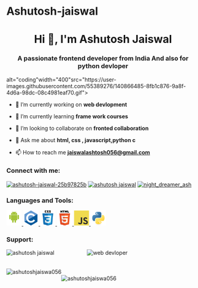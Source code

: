 # Ashutosh-jaiswal
<h1 align="center">Hi 👋, I'm Ashutosh Jaiswal</h1>
<h3 align="center">A passionate frontend developer from India And also for python devloper</h3>
<img align="right"> alt="coding"width="400"src="https://user-images.githubusercontent.com/55389276/140866485-8fb1c876-9a8f-4d6a-98dc-08c4981eaf70.gif"> 

- 🔭 I’m currently working on **web devlopment**

- 🌱 I’m currently learning **frame work courses**

- 👯 I’m looking to collaborate on **fronted collaboration**

- 💬 Ask me about **html, css , javascript,python c**

- 📫 How to reach me **jaiswalashtosh056@gmail.com**

<h3 align="left">Connect with me:</h3>
<p align="left">
<a href="https://linkedin.com/in/ashutosh-jaiswal-25b97825b" target="blank"><img align="center" src="https://raw.githubusercontent.com/rahuldkjain/github-profile-readme-generator/master/src/images/icons/Social/linked-in-alt.svg" alt="ashutosh-jaiswal-25b97825b" height="30" width="40" /></a>
<a href="https://fb.com/ashutosh jaiswal" target="blank"><img align="center" src="https://raw.githubusercontent.com/rahuldkjain/github-profile-readme-generator/master/src/images/icons/Social/facebook.svg" alt="ashutosh jaiswal" height="30" width="40" /></a>
<a href="https://instagram.com/night_dreamer_ash" target="blank"><img align="center" src="https://raw.githubusercontent.com/rahuldkjain/github-profile-readme-generator/master/src/images/icons/Social/instagram.svg" alt="night_dreamer_ash" height="30" width="40" /></a>
</p>

<h3 align="left">Languages and Tools:</h3>
<p align="left"> <a href="https://developer.android.com" target="_blank" rel="noreferrer"> <img src="https://raw.githubusercontent.com/devicons/devicon/master/icons/android/android-original-wordmark.svg" alt="android" width="40" height="40"/> </a> <a href="https://www.cprogramming.com/" target="_blank" rel="noreferrer"> <img src="https://raw.githubusercontent.com/devicons/devicon/master/icons/c/c-original.svg" alt="c" width="40" height="40"/> </a> <a href="https://www.w3schools.com/css/" target="_blank" rel="noreferrer"> <img src="https://raw.githubusercontent.com/devicons/devicon/master/icons/css3/css3-original-wordmark.svg" alt="css3" width="40" height="40"/> </a> <a href="https://www.w3.org/html/" target="_blank" rel="noreferrer"> <img src="https://raw.githubusercontent.com/devicons/devicon/master/icons/html5/html5-original-wordmark.svg" alt="html5" width="40" height="40"/> </a> <a href="https://developer.mozilla.org/en-US/docs/Web/JavaScript" target="_blank" rel="noreferrer"> <img src="https://raw.githubusercontent.com/devicons/devicon/master/icons/javascript/javascript-original.svg" alt="javascript" width="40" height="40"/> </a> <a href="https://www.python.org" target="_blank" rel="noreferrer"> <img src="https://raw.githubusercontent.com/devicons/devicon/master/icons/python/python-original.svg" alt="python" width="40" height="40"/> </a> </p>

<h3 align="left">Support:</h3>
<p><a href="https://www.buymeacoffee.com/ashutosh jaiswal"> <img align="left" src="https://cdn.buymeacoffee.com/buttons/v2/default-yellow.png" height="50" width="210" alt="ashutosh jaiswal" /></a><a href="https://ko-fi.com/web devloper"> <img align="left" src="https://cdn.ko-fi.com/cdn/kofi3.png?v=3" height="50" width="210" alt="web devloper" /></a></p><br><br>

<p><img align="left" src="https://github-readme-stats.vercel.app/api/top-langs?username=ashutoshjaiswa056&show_icons=true&locale=en&layout=compact" alt="ashutoshjaiswa056" /></p>

<p>&nbsp;<img align="center" src="https://github-readme-stats.vercel.app/api?username=ashutoshjaiswa056&show_icons=true&locale=en" alt="ashutoshjaiswa056" /></p>

